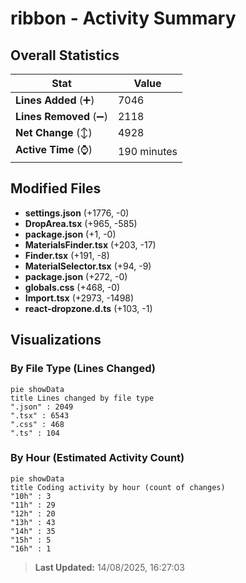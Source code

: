 # ribbon - Activity Summary 

## Overall Statistics

| Stat                   | Value                                                             |
| ---------------------- | ----------------------------------------------------------------- |
| **Lines Added** (➕)   | 7046                                          |
| **Lines Removed** (➖) | 2118                                        |
| **Net Change** (↕)    | 4928                |
| **Active Time** (⌚)   | 190 minutes |


## Modified Files
- **settings.json** (+1776, -0)
- **DropArea.tsx** (+965, -585)
- **package.json** (+1, -0)
- **MaterialsFinder.tsx** (+203, -17)
- **Finder.tsx** (+191, -8)
- **MaterialSelector.tsx** (+94, -9)
- **package.json** (+272, -0)
- **globals.css** (+468, -0)
- **Import.tsx** (+2973, -1498)
- **react-dropzone.d.ts** (+103, -1)

## Visualizations

### By File Type (Lines Changed)

```mermaid
pie showData
title Lines changed by file type
".json" : 2049
".tsx" : 6543
".css" : 468
".ts" : 104
```

### By Hour (Estimated Activity Count)

```mermaid
pie showData
title Coding activity by hour (count of changes)
"10h" : 3
"11h" : 29
"12h" : 20
"13h" : 43
"14h" : 35
"15h" : 5
"16h" : 1
```


> **Last Updated:** 14/08/2025, 16:27:03